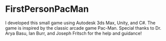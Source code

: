 # FirstPersonPacMan

I developed this small game using Autodesk 3ds Max, Unity, and C#. The game is inspired by the classic arcade game Pac-Man. Special thanks to Dr. Arya Basu, Ian Burr, and Joseph Fritsch for the help and guidance!
